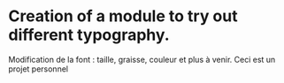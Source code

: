 # Creation of a module to try out different typography.
Modification de la font : taille, graisse, couleur et plus à venir.
Ceci est un projet personnel
